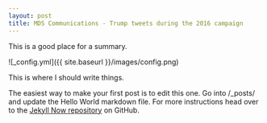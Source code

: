 ```yaml
---
layout: post
title: MDS Communications - Trump tweets during the 2016 campaign
---
```


This is a good place for a summary.

![_config.yml]({{ site.baseurl }}/images/config.png)

This is where I should write things.

The easiest way to make your first post is to edit this one. Go into /_posts/ and update the Hello World markdown file. For more instructions head over to the [Jekyll Now repository](https://github.com/barryclark/jekyll-now) on GitHub.
